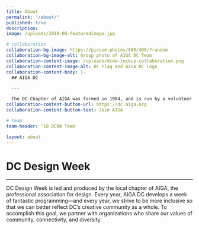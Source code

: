 ```yaml
---
title: About
permalink: "/about/"
published: true
description:
image: /uploads/2018-OG-featuredimage.jpg

# collaboration
collaboration-bg-image: https://picsum.photos/800/400/?random
collaboration-bg-image-alt: Group photo of AIGA DC Team
collaboration-content-image: /uploads/dcdw-lockup-collaboration.png
collaboration-content-image-alt: DC Flag and AIGA DC Logo
collaboration-content-body: |-
  ## AIGA DC

  ---

  The DC Chapter of AIGA was formed in 1984, and is run by a volunteer board of directors. With over 1,230 members, AIGA DC is the fifth largest and one of the oldest chapters in the nation. We strive to cultivate, connect, and celebrate the diverse work and people that make up our DC creative community.
collaboration-content-button-url: https://dc.aiga.org
collaboration-content-button-text: Join AIGA

# team
team-header: ‘18 DCDW Team

layout: about
---
```


# DC Design Week

---

DC Design Week is led and produced by the local chapter of AIGA, the professional association for design. Every year, AIGA DC develops a week of fantastic programming—and every year, we strive to be more inclusive so that we can better reflect DC’s creative community as a whole. To accomplish this goal, we partner with organizations who share our values of community, connectivity, and diversity.